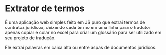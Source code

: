 <h1>Extrator de termos</h1>

É uma aplicação web simples feito em JS puro que extrai termos de contratos juridicos, deixando cada termo em uma linha para o tradutor apenas copiar e colar no excel para criar um glossário para ser utilizado em seu projeto de tradução.

Ele extrai palavras em caixa alta ou entre aspas de documentos juridicos.

